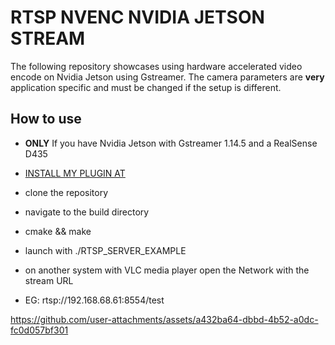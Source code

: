 # RTSP NVENC NVIDIA JETSON STREAM


The following repository showcases using hardware accelerated video encode on Nvidia Jetson using Gstreamer. The camera parameters are **very** application specific and must be changed if the setup is different.



## How to use

- **ONLY** If you have Nvidia Jetson with Gstreamer 1.14.5 and a RealSense D435

- [INSTALL MY PLUGIN AT](https://github.com/JaredHane98/D435-Y8I-Gstreamer-Plugin)

- clone the repository

- navigate to the build directory

- cmake && make

- launch with ./RTSP_SERVER_EXAMPLE 

- on another system with VLC media player open the Network with the stream URL

- EG: rtsp://192.168.68.61:8554/test




https://github.com/user-attachments/assets/a432ba64-dbbd-4b52-a0dc-fc0d057bf301

